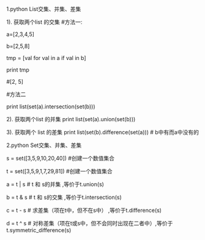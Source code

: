 1.python List交集、并集、差集

1). 获取两个list 的交集
\#方法一:

a=[2,3,4,5]

b=[2,5,8]

tmp = [val for val in a if val in b]

print tmp

\#[2, 5]

\#方法二

print list(set(a).intersection(set(b)))


2). 获取两个list 的并集
print list(set(a).union(set(b)))


3). 获取两个 list 的差集
print list(set(b).difference(set(a))) # b中有而a中没有的

 

2.python Set交集、并集、差集

s = set([3,5,9,10,20,40])      #创建一个数值集合 

t = set([3,5,9,1,7,29,81])      #创建一个数值集合 

a = t | s          # t 和 s的并集 ,等价于t.union(s)

b = t & s          # t 和 s的交集 ,等价于t.intersection(s) 

c = t - s          # 求差集（项在t中，但不在s中）  ,等价于t.difference(s) 

d = t ^ s          # 对称差集（项在t或s中，但不会同时出现在二者中）,等价于t.symmetric_difference(s)